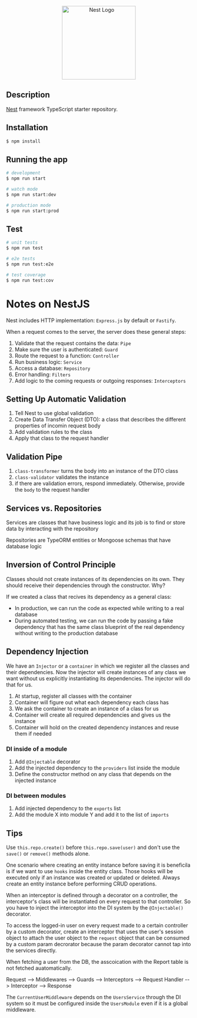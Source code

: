 <p align="center">
  <a href="http://nestjs.com/" target="blank"><img src="https://nestjs.com/img/logo-small.svg" width="200" alt="Nest Logo" /></a>
</p>

[circleci-image]: https://img.shields.io/circleci/build/github/nestjs/nest/master?token=abc123def456
[circleci-url]: https://circleci.com/gh/nestjs/nest

## Description

[Nest](https://github.com/nestjs/nest) framework TypeScript starter repository.

## Installation

```bash
$ npm install
```

## Running the app

```bash
# development
$ npm run start

# watch mode
$ npm run start:dev

# production mode
$ npm run start:prod
```

## Test

```bash
# unit tests
$ npm run test

# e2e tests
$ npm run test:e2e

# test coverage
$ npm run test:cov
```

# Notes on NestJS

Nest includes HTTP implementation: `Express.js` by default or `Fastify`.

When a request comes to the server, the server does these general steps:

1. Validate that the request contains the data: `Pipe`
2. Make sure the user is authenticated: `Guard`
3. Route the request to a function: `Controller`
4. Run business logic: `Service`
5. Access a database: `Repository`
6. Error handling: `Filters`
7. Add logic to the coming requests or outgoing responses: `Interceptors`

## Setting Up Automatic Validation

1. Tell Nest to use global validation
2. Create Data Transfer Object (DTO): a class that describes the different properties of incomin request body
3. Add validation rules to the class
4. Apply that class to the request handler

## Validation Pipe

1. `class-transformer` turns the body into an instance of the DTO class
2. `class-validator` validates the instance
3. if there are validation errors, respond immediately. Otherwise, provide the `body` to the request handler

## Services vs. Repositories

Services are classes that have business logic and its job is to find or store data by interacting with the repository

Repositories are TypeORM entities or Mongoose schemas that have database logic

## Inversion of Control Principle

Classes should not create instances of its dependencies on its own. They should receive their dependencies through the constructor. Why?

If we created a class that recives its dependency as a general class:

- In production, we can run the code as expected while writing to a real database
- During automated testing, we can run the code by passing a fake dependency that has the same class blueprint of the real dependency without writing to the production database

## Dependency Injection

We have an `Injector` or a `container` in which we register all the classes and their dependencies. Now the injector will create instances of any class we want without us explicitly instantiating its dependencies. The injector will do that for us.

1. At startup, register all classes with the container
2. Container will figure out what each dependency each class has
3. We ask the container to create an instance of a class for us
4. Container will create all required dependencies and gives us the instance
5. Container will hold on the created dependency instances and reuse them if needed

### DI inside of a module

1. Add `@Injectable` decorator
2. Add the injected dependency to the `providers` list inside the module
3. Define the constructor method on any class that depends on the injected instance

### DI between modules

1. Add injected dependency to the `exports` list
2. Add the module X into module Y and add it to the list of `imports`

## Tips

Use `this.repo.create()` before `this.repo.save(user)` and don't use the `save()` or `remove()` methods alone.

One scenario where creating an entity instance before saving it is beneficila is if we want to use `hooks` inside the entity class. Those hooks will be executed only if an instance was created or updated or deleted. Always create an entity instance before performing CRUD operations.

When an interceptor is defined through a decorator on a controller, the interceptor's class will be instantiated on every request to that controller. So you have to inject the interceptor into the DI system by the `@Injectable()` decorator.

To access the logged-in user on every request made to a certain controller by a custom decorator, create an interceptor that uses the user's session object to attach the user object to the `request` object that can be consumed by a custom param decrorator because the param decorator cannot tap into the services directly.

When fetching a user from the DB, the asscoication with the Report table is not fetched auatomatically.

Request --> Middlewares --> Guards --> Interceptors --> Request Handler --> Interceptor --> Response

The `CurrentUserMiddleware` depends on the `UsersService` through the DI system so it must be configured inside the `UsersModule` even if it is a global middleware.
